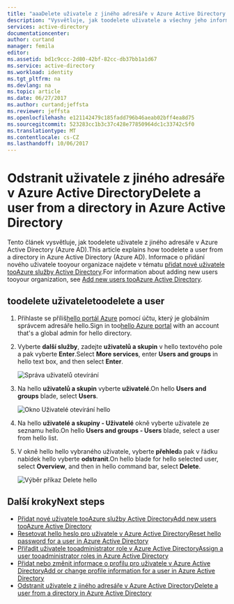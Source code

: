 ```yaml
---
title: "aaaDelete uživatele z jiného adresáře v Azure Active Directory | Microsoft Docs"
description: "Vysvětluje, jak toodelete uživatele a všechny jeho informace z Azure Active Directory"
services: active-directory
documentationcenter: 
author: curtand
manager: femila
editor: 
ms.assetid: bd1c9ccc-2d80-42bf-82cc-db37bb1a1d67
ms.service: active-directory
ms.workload: identity
ms.tgt_pltfrm: na
ms.devlang: na
ms.topic: article
ms.date: 06/27/2017
ms.author: curtand;jeffsta
ms.reviewer: jeffsta
ms.openlocfilehash: e121142479c185fadd796b46aeab02bff4ea8d75
ms.sourcegitcommit: 523283cc1b3c37c428e77850964dc1c33742c5f0
ms.translationtype: MT
ms.contentlocale: cs-CZ
ms.lasthandoff: 10/06/2017
---
```

# <a name="delete-a-user-from-a-directory-in-azure-active-directory"></a><span data-ttu-id="4cbb0-103">Odstranit uživatele z jiného adresáře v Azure Active Directory</span><span class="sxs-lookup"><span data-stu-id="4cbb0-103">Delete a user from a directory in Azure Active Directory</span></span>
<span data-ttu-id="4cbb0-104">Tento článek vysvětluje, jak toodelete uživatele z jiného adresáře v Azure Active Directory (Azure AD).</span><span class="sxs-lookup"><span data-stu-id="4cbb0-104">This article explains how toodelete a user from a directory in Azure Active Directory (Azure AD).</span></span> <span data-ttu-id="4cbb0-105">Informace o přidání nového uživatele tooyour organizace najdete v tématu [přidat nové uživatele tooAzure služby Active Directory](active-directory-users-create-azure-portal.md).</span><span class="sxs-lookup"><span data-stu-id="4cbb0-105">For information about adding new users tooyour organization, see [Add new users tooAzure Active Directory](active-directory-users-create-azure-portal.md).</span></span>

## <a name="toodelete-a-user"></a><span data-ttu-id="4cbb0-106">toodelete uživatele</span><span class="sxs-lookup"><span data-stu-id="4cbb0-106">toodelete a user</span></span>
1. <span data-ttu-id="4cbb0-107">Přihlaste se příliš[hello portál Azure](https://portal.azure.com) pomocí účtu, který je globálním správcem adresáře hello.</span><span class="sxs-lookup"><span data-stu-id="4cbb0-107">Sign in too[hello Azure portal](https://portal.azure.com) with an account that's a global admin for hello directory.</span></span>
2. <span data-ttu-id="4cbb0-108">Vyberte **další služby**, zadejte **uživatelů a skupin** v hello textového pole a pak vyberte **Enter**.</span><span class="sxs-lookup"><span data-stu-id="4cbb0-108">Select **More services**, enter **Users and groups** in hello text box, and then select **Enter**.</span></span>

   ![Správa uživatelů otevírání](./media/active-directory-users-delete-user-azure-portal/create-users-user-management.png)
3. <span data-ttu-id="4cbb0-110">Na hello **uživatelů a skupin** vyberte **uživatelé**.</span><span class="sxs-lookup"><span data-stu-id="4cbb0-110">On hello **Users and groups** blade, select **Users**.</span></span>

   ![Okno Uživatelé otevírání hello](./media/active-directory-users-delete-user-azure-portal/create-users-open-users-blade.png)
4. <span data-ttu-id="4cbb0-112">Na hello **uživatelé a skupiny - Uživatelé** okně vyberte uživatele ze seznamu hello.</span><span class="sxs-lookup"><span data-stu-id="4cbb0-112">On hello **Users and groups - Users** blade, select a user from hello list.</span></span>
5. <span data-ttu-id="4cbb0-113">V okně hello hello vybraného uživatele, vyberte **přehled**a pak v řádku nabídek hello vyberte **odstranit**.</span><span class="sxs-lookup"><span data-stu-id="4cbb0-113">On hello blade for hello selected user, select **Overview**, and then in hello command bar, select **Delete**.</span></span>

    ![Výběr příkaz Delete hello](./media/active-directory-users-delete-user-azure-portal/create-users-delete-command.png)

## <a name="next-steps"></a><span data-ttu-id="4cbb0-115">Další kroky</span><span class="sxs-lookup"><span data-stu-id="4cbb0-115">Next steps</span></span>
* [<span data-ttu-id="4cbb0-116">Přidat nové uživatele tooAzure služby Active Directory</span><span class="sxs-lookup"><span data-stu-id="4cbb0-116">Add new users tooAzure Active Directory</span></span>](active-directory-users-create-azure-portal.md)
* [<span data-ttu-id="4cbb0-117">Resetovat hello heslo pro uživatele v Azure Active Directory</span><span class="sxs-lookup"><span data-stu-id="4cbb0-117">Reset hello password for a user in Azure Active Directory</span></span>](active-directory-users-reset-password-azure-portal.md)
* [<span data-ttu-id="4cbb0-118">Přiřadit uživatele tooadministrator role v Azure Active Directory</span><span class="sxs-lookup"><span data-stu-id="4cbb0-118">Assign a user tooadministrator roles in Azure Active Directory</span></span>](active-directory-users-assign-role-azure-portal.md)
* [<span data-ttu-id="4cbb0-119">Přidat nebo změnit informace o profilu pro uživatele v Azure Active Directory</span><span class="sxs-lookup"><span data-stu-id="4cbb0-119">Add or change profile information for a user in Azure Active Directory</span></span>](active-directory-users-work-info-azure-portal.md)
* [<span data-ttu-id="4cbb0-120">Odstranit uživatele z jiného adresáře v Azure Active Directory</span><span class="sxs-lookup"><span data-stu-id="4cbb0-120">Delete a user from a directory in Azure Active Directory</span></span>](active-directory-users-profile-azure-portal.md)
